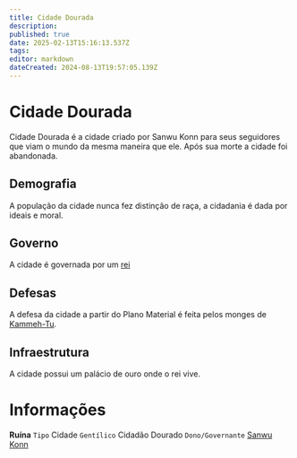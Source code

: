 ```yaml
---
title: Cidade Dourada
description: 
published: true
date: 2025-02-13T15:16:13.537Z
tags: 
editor: markdown
dateCreated: 2024-08-13T19:57:05.139Z
---
```


<!-- SUBTITLE: Visão geral sobre Cidade Dourada -->

# Cidade Dourada
Cidade Dourada é a cidade criado por Sanwu Konn para seus seguidores que viam o mundo da mesma maneira que ele. Após sua morte a cidade foi abandonada.

## Demografia
A população da cidade nunca fez distinção de raça, a cidadania é dada por ideais e moral.

## Governo
A cidade é governada por um [rei]()

## Defesas
A defesa da cidade a partir do Plano Material é feita pelos monges de [Kammeh-Tu]().

## Infraestrutura
A cidade possui um palácio de ouro onde o rei vive.

# Informações
**Ruína**
`Tipo` Cidade
`Gentílico` Cidadão Dourado
`Dono/Governante` [Sanwu Konn]()

